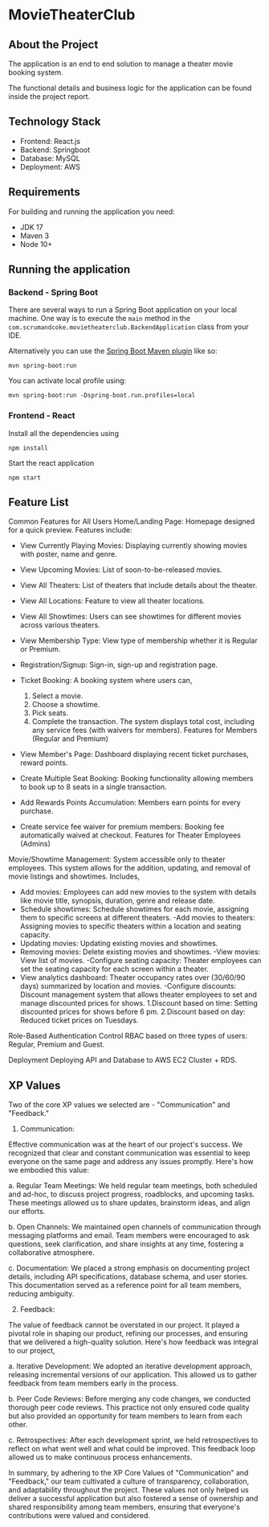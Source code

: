 # MovieTheaterClub

## About the Project

The application is an end to end solution to manage a theater movie booking system.

The functional details and business logic for the application can be found inside the project report.


## Technology Stack

- Frontend: React.js
- Backend: Springboot
- Database: MySQL
- Deployment: AWS

## Requirements

For building and running the application you need:

- JDK 17
- Maven 3
- Node 10+

## Running the application

### Backend - Spring Boot

There are several ways to run a Spring Boot application on your local machine. One way is to execute the `main` method in the `com.scrumandcoke.movietheaterclub.BackendApplication` class from your IDE.

Alternatively you can use the [Spring Boot Maven plugin](https://docs.spring.io/spring-boot/docs/current/reference/html/build-tool-plugins-maven-plugin.html) like so:

```shell
mvn spring-boot:run
```

You can activate local profile using:
```shell
mvn spring-boot:run -Dspring-boot.run.profiles=local
```

### Frontend - React

Install all the dependencies using
```shell
npm install
```

Start the react application
```shell
npm start
```
## Feature List

Common Features for All Users
Home/Landing Page: Homepage designed for a quick preview.
Features include:
- View Currently Playing Movies: Displaying currently showing movies with poster,          name and genre.
- View Upcoming Movies: List of soon-to-be-released movies.
- View All Theaters: List of theaters that include details about the theater.
- View All Locations: Feature to view all theater locations. 
- View All Showtimes: Users can see showtimes for different movies across various theaters.
- View Membership Type: View type of membership whether it is Regular or Premium.
- Registration/Signup: Sign-in, sign-up and registration page.
- Ticket Booking: A booking system where users can,
	1. Select a movie.
	2. Choose a showtime.
	3. Pick seats.
	4. Complete the transaction. The system displays total cost, including any service fees (with waivers for members).
Features for Members (Regular and Premium)

- View Member's Page: Dashboard displaying recent ticket purchases, reward points.
- Create Multiple Seat Booking: Booking functionality allowing members to book up to 8 seats in a single transaction.
- Add Rewards Points Accumulation: Members earn points for every purchase.
- Create service fee waiver for premium members: Booking fee automatically waived at checkout.
Features for Theater Employees (Admins)

Movie/Showtime Management: System accessible only to theater employees. This system allows for the addition, updating, and removal of movie listings and showtimes.
Includes,
- Add movies: Employees can add new movies to the system with details like movie title, synopsis, duration, genre and release date.
- Schedule showtimes: Schedule showtimes for each movie, assigning them to specific screens at different theaters. 
-Add movies to theaters: Assigning movies to specific theaters within a location and seating capacity.
- Updating movies: Updating existing movies and showtimes.
- Removing movies: Delete existing movies and showtimes.
-View movies: View list of movies.
-Configure seating capacity: Theater employees can set the seating capacity for each screen within a theater.
- View analytics dashboard: Theater occupancy rates over (30/60/90 days) summarized by location and movies.
-Configure discounts: Discount management system that allows theater employees to set and manage discounted prices for shows.
	1.Discount based on time: Setting discounted prices for shows before 6 pm.
	2.Discount based on day: Reduced ticket prices on Tuesdays.

Role-Based Authentication Control
RBAC based on three types of users: Regular, Premium and Guest.

Deployment
Deploying API and Database to AWS EC2 Cluster  + RDS.

## XP Values

Two of the core XP values we selected are - "Communication" and "Feedback."

1. Communication:

Effective communication was at the heart of our project's success. We recognized that clear and constant communication was essential to keep everyone on the same page and address any issues promptly. Here's how we embodied this value:

a. Regular Team Meetings: We held regular team meetings, both scheduled and ad-hoc, to discuss project progress, roadblocks, and upcoming tasks. These meetings allowed us to share updates, brainstorm ideas, and align our efforts.

b. Open Channels: We maintained open channels of communication through messaging platforms and email. Team members were encouraged to ask questions, seek clarification, and share insights at any time, fostering a collaborative atmosphere.

c. Documentation: We placed a strong emphasis on documenting project details, including API specifications, database schema, and user stories. This documentation served as a reference point for all team members, reducing ambiguity.

2. Feedback:

The value of feedback cannot be overstated in our project. It played a pivotal role in shaping our product, refining our processes, and ensuring that we delivered a high-quality solution. Here's how feedback was integral to our project,

a. Iterative Development: We adopted an iterative development approach, releasing incremental versions of our application. This allowed us to gather feedback from team members early in the process.

b. Peer Code Reviews: Before merging any code changes, we conducted thorough peer code reviews. This practice not only ensured code quality but also provided an opportunity for team members to learn from each other.

c. Retrospectives: After each development sprint, we held retrospectives to reflect on what went well and what could be improved. This feedback loop allowed us to make continuous process enhancements.

In summary, by adhering to the XP Core Values of "Communication" and "Feedback," our team cultivated a culture of transparency, collaboration, and adaptability throughout the project. These values not only helped us deliver a successful application but also fostered a sense of ownership and shared responsibility among team members, ensuring that everyone's contributions were valued and considered.

